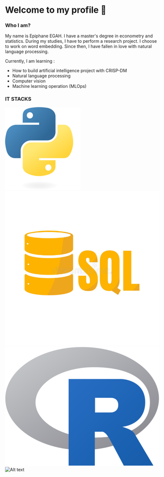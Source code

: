 # Welcome to my profile 👋
### Who I am?
My name is Epiphane EGAH. I have a master's degree in econometry and statistics. During my studies, I have to perform a research project. I choose to work on word embedding. Since then, I have fallen in love with natural language processing.

Currently, I am learning :
- How to build artificial intelligence project with CRISP-DM
- Natural language processing 
- Computer vision 
- Machine learning operation (MLOps)

### IT STACKS
 
 ![Alt text](img/Python-logo-notext.svg) 
 ![Alt text](img/sql-logo.svg) 
 ![Alt text](img/R_logo.svg) 
 ![Alt text](img/visual_Studio_code_icon.svg) 
 
 
